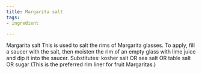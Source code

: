 ```yaml
---
title: Margarita salt
tags:
- ingredient

---
```

Margarita salt This is used to salt the rims of Margarita glasses. To apply, fill a saucer with the salt, then moisten the rim of an empty glass with lime juice and dip it into the saucer. Substitutes: kosher salt OR sea salt OR table salt OR sugar (This is the preferred rim liner for fruit Margaritas.)

